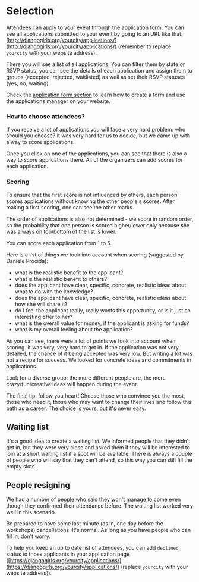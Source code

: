 # Selection

Attendees can apply to your event through the [application form](create_manage_form.md). You can see all applications submitted to your event by going to an URL like that: [http://djangogirls.org/yourcity/applications/](http://djangogirls.org/yourcity/applications/) \(remember to replace `yourcity` with your website address\).

There you will see a list of all applications. You can filter them by state or RSVP status, you can see the details of each application and assign them to groups \(accepted, rejected, waitlisted\) as well as set their RSVP statuses \(yes, no, waiting\).

Check the [application form section](create_manage_form.md) to learn how to create a form and use the applications manager on your website.

### How to choose attendees?

If you receive a lot of applications you will face a very hard problem: who should you choose? It was very hard for us to decide, but we came up with a way to score applications.

Once you click on one of the applications, you can see that there is also a way to score applications there. All of the organizers can add scores for each application.

### Scoring

To ensure that the first score is not influenced by others, each person scores applications without knowing the other people's scores. After making a first scoring, one can see the other marks.

The order of applications is also not determined - we score in random order, so the probability that one person is scored higher/lower only because she was always on top/bottom of the list is lower.

You can score each application from 1 to 5.

Here is a list of things we took into account when scoring \(suggested by Daniele Procida\):

* what is the realistic benefit to the applicant?
* what is the realistic benefit to others?
* does the applicant have clear, specific, concrete, realistic ideas about what to do with the knowledge?
* does the applicant have clear, specific, concrete, realistic ideas about how she will share it?
* do I feel the applicant really, really wants this opportunity, or is it just an interesting offer to her?
* what is the overall value for money, if the applicant is asking for funds?
* what is my overall feeling about the application?

As you can see, there were a lot of points we took into account when scoring. It was very, very hard to get in. If the application was not very detailed, the chance of it being accepted was very low. But writing a lot was not a recipe for success. We looked for concrete ideas and commitments in applications.

Look for a diverse group: the more different people are, the more crazy/fun/creative ideas will happen during the event.

The final tip: follow you heart! Choose those who convince you the most, those who need it, those who may want to change their lives and follow this path as a career. The choice is yours, but it's never easy.

## Waiting list

It's a good idea to create a waiting list. We informed people that they didn't get in, but they were very close and asked them if they will be interested to join at a short waiting list if a spot will be available. There is always a couple of people who will say that they can't attend, so this way you can still fill the empty slots.

## People resigning

We had a number of people who said they won't manage to come even though they confirmed their attendance before. The waiting list worked very well in this scenario.

Be prepared to have some last minute \(as in, one day before the workshops\) cancellations. It's normal. As long as you have people who can fill in, don't worry.

To help you keep an up to date list of attendees, you can add `declined` status to those applicants in your application page \([https://djangogirls.org/yourcity/applications/](https://djangogirls.org/yourcity/applications/) \(replace `yourcity` with your website address\)\).

